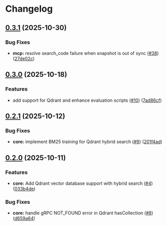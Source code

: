 # Changelog

## [0.3.1](https://github.com/chatbot-pf/context-please/compare/core-v0.3.0...core-v0.3.1) (2025-10-30)


### Bug Fixes

* **mcp:** resolve search_code failure when snapshot is out of sync ([#38](https://github.com/chatbot-pf/context-please/issues/38)) ([27de02c](https://github.com/chatbot-pf/context-please/commit/27de02ce6bf8dcf5ff06fe2931019a26fe689524))

## [0.3.0](https://github.com/chatbot-pf/context-please/compare/core-v0.2.1...core-v0.3.0) (2025-10-18)


### Features

* add support for Qdrant and enhance evaluation scripts ([#10](https://github.com/chatbot-pf/context-please/issues/10)) ([7ad86cf](https://github.com/chatbot-pf/context-please/commit/7ad86cfd72379e5aec4085d2037fc8c82bb8ffb3))

## [0.2.1](https://github.com/chatbot-pf/context-please/compare/core-v0.2.0...core-v0.2.1) (2025-10-12)


### Bug Fixes

* **core:** implement BM25 training for Qdrant hybrid search ([#9](https://github.com/chatbot-pf/context-please/issues/9)) ([201f4ad](https://github.com/chatbot-pf/context-please/commit/201f4ad63fe1ffc684be9917b67adad4f2ef95a7))

## [0.2.0](https://github.com/chatbot-pf/context-please/compare/core-v0.1.0...core-v0.2.0) (2025-10-11)


### Features

* **core:** Add Qdrant vector database support with hybrid search ([#4](https://github.com/chatbot-pf/context-please/issues/4)) ([033b4de](https://github.com/chatbot-pf/context-please/commit/033b4dec810f8663e61667e818005bb3b202192d))


### Bug Fixes

* **core:** handle gRPC NOT_FOUND error in Qdrant hasCollection ([#8](https://github.com/chatbot-pf/context-please/issues/8)) ([d659a64](https://github.com/chatbot-pf/context-please/commit/d659a64a326471fe3009d71bf0d61af5461769bc))
